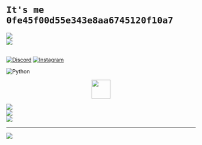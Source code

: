 # **`It's me 0fe45f00d55e343e8aa6745120f10a7`**

<a href="https://tryhackme.com/p/g0dmax55">
<img src="https://tryhackme-badges.s3.amazonaws.com/g0dmax55.png" </img
</a> 
<br>
<a href="https://wigle.net">
<img src="https://wigle.net/bi/b6V_V5nKL5yQs0s2xMO7sQ.png"> </img
</a> 
<br>
<br>

[![Discord](https://img.shields.io/badge/Discord-%237289DA.svg?logo=discord&logoColor=white)](https://github.com/g0dmax55/threadx-discord-invitation-link.git) [![Instagram](https://img.shields.io/badge/Instagram-%23E4405F.svg?logo=Instagram&logoColor=white)](https://instagram.com/g0dmax55) 


![Python](https://img.shields.io/badge/python-3670A0?style=for-the-badge&logo=python&logoColor=ffdd54)

<p align="center">
<img width="50px" src="https://www.python.org/favicon.ico"/>
</p>

![](https://github-readme-stats.vercel.app/api?username=g0dmax55&theme=dark&hide_border=false&include_all_commits=true&count_private=true)<br/>
![](https://github-readme-streak-stats.herokuapp.com/?user=g0dmax55&theme=dark&hide_border=false)<br/>
![](https://github-readme-stats.vercel.app/api/top-langs/?username=g0dmax55&theme=dark&hide_border=false&include_all_commits=true&count_private=true&layout=compact)

---
[![](https://visitcount.itsvg.in/api?id=g0dmax55&icon=0&color=0)](https://visitcount.itsvg.in)
